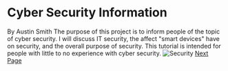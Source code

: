 # Cyber Security Information
By Austin Smith
The purpose of this project is to inform people of the topic of cyber security. 
I will discuss IT security, the affect "smart devices" have on security, and the overall purpose of security.
This tutorial is intended for people with little to no experience with cyber security.
![Security](https://www.kaspersky.com/resource-center/definitions/what-is-cyber-security)
[Next Page](ITSecurity.md)
